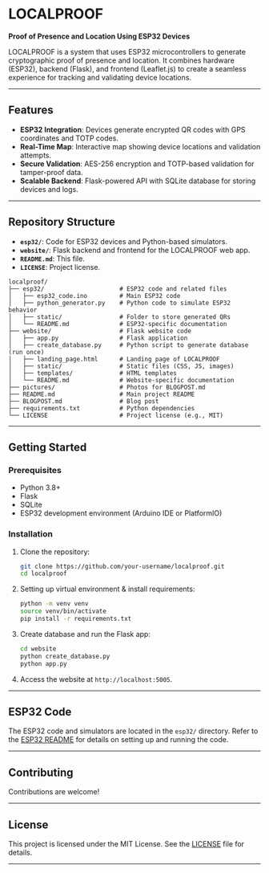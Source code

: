 # LOCALPROOF

**Proof of Presence and Location Using ESP32 Devices**

LOCALPROOF is a system that uses ESP32 microcontrollers to generate cryptographic proof of presence and location. It combines hardware (ESP32), backend (Flask), and frontend (Leaflet.js) to create a seamless experience for tracking and validating device locations.

---

## Features

- **ESP32 Integration**: Devices generate encrypted QR codes with GPS coordinates and TOTP codes.
- **Real-Time Map**: Interactive map showing device locations and validation attempts.
- **Secure Validation**: AES-256 encryption and TOTP-based validation for tamper-proof data.
- **Scalable Backend**: Flask-powered API with SQLite database for storing devices and logs.

---

## Repository Structure

- **`esp32/`**: Code for ESP32 devices and Python-based simulators.
- **`website/`**: Flask backend and frontend for the LOCALPROOF web app.
- **`README.md`**: This file.
- **`LICENSE`**: Project license.


```
localproof/
├── esp32/                     # ESP32 code and related files
│   ├── esp32_code.ino         # Main ESP32 code
│   ├── python_generator.py    # Python code to simulate ESP32 behavior
│   ├── static/                # Folder to store generated QRs
│   └── README.md              # ESP32-specific documentation
├── website/                   # Flask website code
│   ├── app.py                 # Flask application
│   ├── create_database.py     # Python script to generate database (run once)
│   ├── landing_page.html      # Landing page of LOCALPROOF
│   ├── static/                # Static files (CSS, JS, images)
│   ├── templates/             # HTML templates
│   └── README.md              # Website-specific documentation
├── pictures/                  # Photos for BLOGPOST.md
├── README.md                  # Main project README
├── BLOGPOST.md                # Blog post
├── requirements.txt           # Python dependencies
└── LICENSE                    # Project license (e.g., MIT)
```

---

## Getting Started

### Prerequisites

- Python 3.8+
- Flask
- SQLite
- ESP32 development environment (Arduino IDE or PlatformIO)

### Installation

1. Clone the repository:
   ```bash
   git clone https://github.com/your-username/localproof.git
   cd localproof
   ```
2. Setting up virtual environment & install requirements:
   ```bash
   python -m venv venv
   source venv/bin/activate
   pip install -r requirements.txt
   ```

3. Create database and run the Flask app:
   ```bash
   cd website
   python create_database.py
   python app.py
   ```

4. Access the website at `http://localhost:5005`.

---

## ESP32 Code

The ESP32 code and simulators are located in the `esp32/` directory. Refer to the [ESP32 README](esp32/README.md) for details on setting up and running the code.

---

## Contributing

Contributions are welcome!

---

## License

This project is licensed under the MIT License. See the [LICENSE](LICENSE) file for details.

---